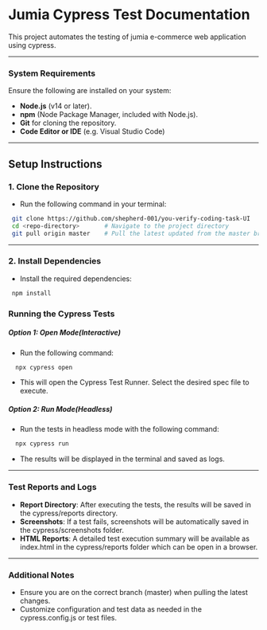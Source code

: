 # **Jumia Cypress Test Documentation**

This project automates the testing of jumia e-commerce web application using cypress.

---

### **System Requirements**
Ensure the following are installed on your system:
  - **Node.js** (v14 or later).
  - **npm** (Node Package Manager, included with Node.js).
  - **Git** for cloning the repository.
  - **Code Editor or IDE** (e.g. Visual Studio Code)

---

## **Setup Instructions**
### **1. Clone the Repository**
  - Run the following command in your terminal:
  ```bash
   git clone https://github.com/shepherd-001/you-verify-coding-task-UI
   cd <repo-directory>       # Navigate to the project directory 
   git pull origin master    # Pull the latest updated from the master branch
  ```

---

### **2. Install Dependencies**
 - Install the required dependencies: 
  ```bash
   npm install
  ```

### **Running the Cypress Tests**
##### **Option 1: Open Mode(Interactive)**
   - Run the following command: 
  ```bash
    npx cypress open
  ```
   - This will open the Cypress Test Runner. Select the desired spec file to execute.  
  

##### **Option 2: Run Mode(Headless)**
   - Run the tests in headless mode with the following command:
  ```bash
    npx cypress run
  ```
   - The results will be displayed in the terminal and saved as logs.

---

### **Test Reports and Logs**
   - **Report Directory**: After executing the tests, the results will be saved in the cypress/reports directory.
   - **Screenshots**: If a test fails, screenshots will be automatically saved in the cypress/screenshots folder.
   - **HTML Reports**: A detailed test execution summary will be available as index.html in the cypress/reports folder which can be open in a browser.

---

### **Additional Notes**
   - Ensure you are on the correct branch (master) when pulling the latest changes.
   - Customize configuration and test data as needed in the cypress.config.js or test files.
   